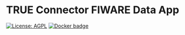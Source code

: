 # TRUE Connector FIWARE Data App

[![License: AGPL](https://img.shields.io/github/license/Engineering-Research-and-Development/true-connector-fiware_data_app.svg)](https://opensource.org/licenses/AGPL-3.0)
[![Docker badge](https://img.shields.io/docker/pulls/rdlabengpa/true-connector-fiware_data_app.svg)](https://hub.docker.com/r/rdlabengpa/true-connector-fiware_data_app)
<br/>

